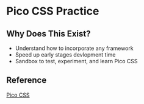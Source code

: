 # Pico CSS Practice



## Why Does This Exist?
* Understand how to incorporate any framework
* Speed up early stages devlopment time
* Sandbox to test, experiment, and learn Pico CSS

## Reference
[Pico CSS](https://picocss.com/)



